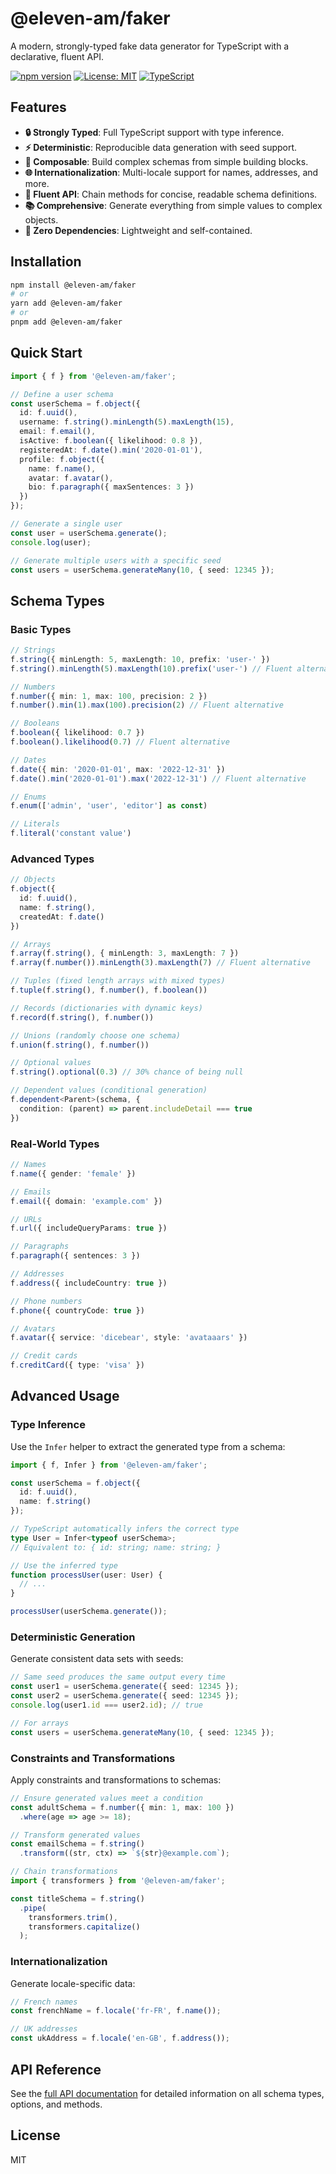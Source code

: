# @eleven-am/faker

A modern, strongly-typed fake data generator for TypeScript with a declarative, fluent API.

[![npm version](https://img.shields.io/npm/v/@eleven-am/faker.svg)](https://www.npmjs.com/package/@eleven-am/faker)
[![License: MIT](https://img.shields.io/badge/License-MIT-yellow.svg)](https://opensource.org/licenses/MIT)
[![TypeScript](https://img.shields.io/badge/%3C%2F%3E-TypeScript-%230074c1.svg)](https://www.typescriptlang.org/)

## Features

- **🔒 Strongly Typed**: Full TypeScript support with type inference.
- **⚡ Deterministic**: Reproducible data generation with seed support.
- **🧩 Composable**: Build complex schemas from simple building blocks.
- **🌐 Internationalization**: Multi-locale support for names, addresses, and more.
- **🔄 Fluent API**: Chain methods for concise, readable schema definitions.
- **📚 Comprehensive**: Generate everything from simple values to complex objects.
- **🔌 Zero Dependencies**: Lightweight and self-contained.

## Installation

```bash
npm install @eleven-am/faker
# or
yarn add @eleven-am/faker
# or
pnpm add @eleven-am/faker
```

## Quick Start

```typescript
import { f } from '@eleven-am/faker';

// Define a user schema
const userSchema = f.object({
  id: f.uuid(),
  username: f.string().minLength(5).maxLength(15),
  email: f.email(),
  isActive: f.boolean({ likelihood: 0.8 }),
  registeredAt: f.date().min('2020-01-01'),
  profile: f.object({
    name: f.name(),
    avatar: f.avatar(),
    bio: f.paragraph({ maxSentences: 3 })
  })
});

// Generate a single user
const user = userSchema.generate();
console.log(user);

// Generate multiple users with a specific seed
const users = userSchema.generateMany(10, { seed: 12345 });
```

## Schema Types

### Basic Types

```typescript
// Strings
f.string({ minLength: 5, maxLength: 10, prefix: 'user-' })
f.string().minLength(5).maxLength(10).prefix('user-') // Fluent alternative

// Numbers
f.number({ min: 1, max: 100, precision: 2 })
f.number().min(1).max(100).precision(2) // Fluent alternative

// Booleans
f.boolean({ likelihood: 0.7 })
f.boolean().likelihood(0.7) // Fluent alternative

// Dates
f.date({ min: '2020-01-01', max: '2022-12-31' })
f.date().min('2020-01-01').max('2022-12-31') // Fluent alternative

// Enums
f.enum(['admin', 'user', 'editor'] as const)

// Literals
f.literal('constant value')
```

### Advanced Types

```typescript
// Objects
f.object({
  id: f.uuid(),
  name: f.string(),
  createdAt: f.date()
})

// Arrays
f.array(f.string(), { minLength: 3, maxLength: 7 })
f.array(f.number()).minLength(3).maxLength(7) // Fluent alternative

// Tuples (fixed length arrays with mixed types)
f.tuple(f.string(), f.number(), f.boolean())

// Records (dictionaries with dynamic keys)
f.record(f.string(), f.number())

// Unions (randomly choose one schema)
f.union(f.string(), f.number())

// Optional values
f.string().optional(0.3) // 30% chance of being null

// Dependent values (conditional generation)
f.dependent<Parent>(schema, {
  condition: (parent) => parent.includeDetail === true
})
```

### Real-World Types

```typescript
// Names
f.name({ gender: 'female' })

// Emails
f.email({ domain: 'example.com' })

// URLs
f.url({ includeQueryParams: true })

// Paragraphs
f.paragraph({ sentences: 3 })

// Addresses
f.address({ includeCountry: true })

// Phone numbers
f.phone({ countryCode: true })

// Avatars
f.avatar({ service: 'dicebear', style: 'avataaars' })

// Credit cards
f.creditCard({ type: 'visa' })
```

## Advanced Usage

### Type Inference

Use the `Infer` helper to extract the generated type from a schema:

```typescript
import { f, Infer } from '@eleven-am/faker';

const userSchema = f.object({
  id: f.uuid(),
  name: f.string()
});

// TypeScript automatically infers the correct type
type User = Infer<typeof userSchema>;
// Equivalent to: { id: string; name: string; }

// Use the inferred type
function processUser(user: User) {
  // ...
}

processUser(userSchema.generate());
```

### Deterministic Generation

Generate consistent data sets with seeds:

```typescript
// Same seed produces the same output every time
const user1 = userSchema.generate({ seed: 12345 });
const user2 = userSchema.generate({ seed: 12345 });
console.log(user1.id === user2.id); // true

// For arrays
const users = userSchema.generateMany(10, { seed: 12345 });
```

### Constraints and Transformations

Apply constraints and transformations to schemas:

```typescript
// Ensure generated values meet a condition
const adultSchema = f.number({ min: 1, max: 100 })
  .where(age => age >= 18);

// Transform generated values
const emailSchema = f.string()
  .transform((str, ctx) => `${str}@example.com`);

// Chain transformations
import { transformers } from '@eleven-am/faker';

const titleSchema = f.string()
  .pipe(
    transformers.trim(),
    transformers.capitalize()
  );
```

### Internationalization

Generate locale-specific data:

```typescript
// French names
const frenchName = f.locale('fr-FR', f.name());

// UK addresses
const ukAddress = f.locale('en-GB', f.address());
```

## API Reference

See the [full API documentation](https://eleven-am.github.io/faker) for detailed information on all schema types, options, and methods.

## License

MIT